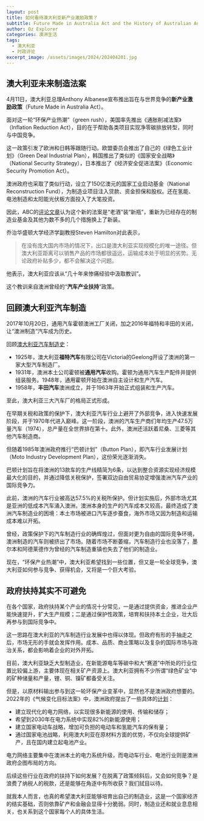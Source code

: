 ```yaml
---
layout: post
title: 如何看待澳大利亚新产业激励政策？
subtitle: Future Made in Australia Act and the History of Australian Auto Industry
author: Oz Explorer
categories: 澳洲生活
tags:
  - 澳大利亚
  - 时政评论
excerpt_image: /assets/images/2024/202404201.jpg
---
```

## 澳大利亚未来制造法案

4月11日，澳大利亚总理Anthony Albanese宣布推出旨在与世界竞争的**新产业激励政策**（Future Made in Australia Act）。

面对这一轮“环保产业热潮”（green rush），美国率先推出《通胀削减法案》（Inflation Reduction Act），目的在于帮助各类项目实现净零碳排放转型，同时与中国竞争。

这一政策引发了欧洲和日韩等跟随行动。欧盟委员会推出了自己的《绿色工业计划》（Green Deal Industrial Plan），韩国推出了类似的《国家安全战略》（National Security Strategy），日本推出了《经济安全促进法案》（Economic Security Promotion Act）。

澳洲政府也采取了类似行动，设立了150亿澳元的国家工业启动基金（National Reconstruction Fund），为制造业项目注入贷款、资金担保和股权。还在氢能、电池制造和太阳能光伏板方面投入了大笔投资。

因此，ABC的[评论文章](https://www.abc.net.au/news/2024-04-11/pm-heralds-dawn-of-new-manufacturing-era-what-does-it-mean/103696658?utm_campaign=abc_news_web&utm_content=link&utm_medium=content_shared&utm_source=abc_news_web)认为这个新的法案是“老酒”装“新瓶”，重新为已经存在的制造业基金及其他为数不多的几个措施换上了新装。

乔治华盛顿大学经济学副教授Steven Hamilton对此表示，

>在没有庞大国内市场的情况下，出口是澳大利亚实现规模化的唯一途径。但澳大利亚距离可以销售产品的市场都很遥远，运输成本处于明显的劣势。无论政府补贴多少，都不会解决这个问题。

他表示，澳大利亚应该从“几十年来惨痛经验中汲取教训”。

这个教训来自澳洲曾经的“**汽车产业扶持**”政策。

## 回顾澳大利亚汽车制造

2017年10月20日，通用汽车霍顿澳洲工厂关闭，加之2016年福特和丰田的关闭，让“澳洲制造”汽车成为历史。

回顾[澳大利亚汽车制造史](https://mp.weixin.qq.com/s?__biz=MzIzMzgwNjcyOQ==&mid=2247483934&idx=1&sn=8eae68c5f170f33ee3cc43c5f399f20e&chksm=e8814cf8dff6c5eedd9e7904ca233883c56cfcb52ff4aa213ab0eb302091a01e8bc200357c52#rd)：
- 1925年，澳大利亚**福特汽车**有限公司在Victoria的Geelong开设了澳洲的第一家大型汽车制造厂。
- 1931年，澳洲本土公司霍顿被**通用汽车**收购。霍顿为通用汽车生产配件并提供组装服务。1948年，通用霍顿开始在澳洲自主设计和生产汽车。
- 1958年，**丰田汽车**澳洲成立，并于1963年开始正式组装和生产汽车。

至此，澳大利亚三大汽车厂的格局正式形成。

在早期关税和政策的保护下，澳大利亚汽车行业上避开了外部竞争，进入快速发展阶段，并于1970年代进入巅峰。这一阶段，澳洲的汽车生产商们年均生产47.5万量汽车（1974），总产量在全世界排在第十。此外，澳洲还活跃着尼桑、三菱等其他汽车制造商。

但随着1985年澳洲政府推行“巴顿计划”（Button Plan），即汽车行业发展计划（Moto Industry Development Plan），这份荣光逐渐消失。

巴顿计划旨在将澳洲的13款车的生产线精简为6条，以达到整合资源实现经济规模最大化的目的，并通过降低关税保护，签署双边自由贸易协定增强澳洲汽车产业的国际竞争力。

此前，澳洲的汽车行业被高达57.5%的关税所保护。但计划实施后，外部市场尤其是亚洲的低成本汽车涌入澳洲，澳洲本身的生产的汽车成本又较高，最终造成了澳洲汽车制造业的困境：本土市场被进口汽车逐步蚕食，海外市场又因为制造和运输成本难以开拓。

曾经，政策保护下的汽车制造行业的确辉煌过，但面对更为自由的国际竞争环境，澳洲制造的汽车则被挤出了市场。随着市场不断萎缩，汽车制造行业也没落了，墨尔本和阿德莱德作为曾经的汽车制造重镇也失去了他们的制造业。

现在，“环保产业热潮”中，澳大利亚希望找到一些位置，但又是一轮全球竞争，澳大利亚如何参与竞争、获得机会，又将是一个巨大考验。

## 政府扶持其实不可避免

在各个国家，政府扶持某个产业的情况十分常见，一是通过提供资金，推进企业产能快速提升，扩大生产规模；二是通过保护性政策，培育和扶持本土企业，壮大后再参与到国际竞争中。

这一思路在澳大利亚的汽车制造行业发展中也得以体现。但政府有形的手抽走之后，市场无形的手就会发挥作用。成本、品质、商业策略以及复杂的国际市场与政治关系，都会影响着企业的对外开拓。

目前，澳大利亚缺乏大型制造业，在新能源电车等碳中和大“赛道”中所处的行业位置比较偏上游，主要体现在相关矿产资源上。澳大利亚拥有不少所谓“绿色矿业”中的矿种储量和产量，锂、铜、镍矿都备受关注。

但是，以原材料输出参与到这一轮环保产业变革中，显然也不是澳洲政府想要的。2022年的《气候变化目标法案》中，澳洲政府提出了一些具体的[计划](https://www.sbs.com.au/language/chinese/zh-hans/article/which-australian-industries-may-change-dramatically-as-carbon-neutrality-finally-arrives/pdd5raq79)：
- 建立现代化的电力网络，以实现很多新能源的使用、传输和储存；
- 希望到2030年在电力系统中实现82%的新能源使用；
- 建立国家电动车战略，增加可负担的电动车和氢能汽车的保有量；
- 通过国家电池战略，利用澳大利亚在原材料方面的优势，不仅向全球提供矿产，且在国内建立起电池产业。

电力网络主要集中在澳洲本土的电力系统升级，而电动车行业、电池行业则是澳洲政府企图布局的方向。

后续这些行业在政府的扶持下如何发展？在脱离了政策倾斜后，又会如何竞争？是浪费了纳税人的税款，还是能够在角逐中有所收获？我们拭目以待。

就我本人而言，也真的希望澳大利亚能够培育出自己的制造业，这是一个国家经济的结实基础，否则依靠矿产和金融会显得十分脆弱。同时，制造业还和就业息息相关，也关系到这个国家每个人的具体生活。